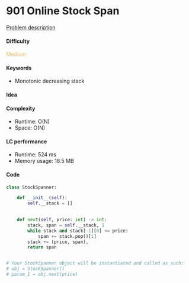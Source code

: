 901 Online Stock Span
=======================
[Problem description](https://leetcode.com/problems/online-stock-span/)

#### Difficulty
<span style="color:#FABC60">Medium</span>

#### Keywords
- Monotonic decreasing stack
  
#### Idea


#### Complexity
- Runtime: O(N)
- Space: O(N)
  
#### LC performance
- Runtime: 524 ms
- Memory usage: 18.5 MB

#### Code
```python
class StockSpanner:

    def __init__(self):
        self.__stack = []
        

    def next(self, price: int) -> int:
        stack, span = self.__stack, 1
        while stack and stack[-1][0] <= price:
            span += stack.pop()[1]
        stack += (price, span),
        return span


# Your StockSpanner object will be instantiated and called as such:
# obj = StockSpanner()
# param_1 = obj.next(price)
```